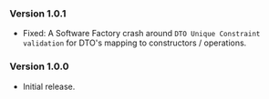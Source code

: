 ### Version 1.0.1

- Fixed: A Software Factory crash around `DTO Unique Constraint validation` for DTO's mapping to constructors / operations.

### Version 1.0.0

- Initial release.
